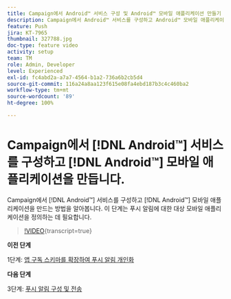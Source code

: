 ```yaml
---
title: Campaign에서 Android™ 서비스 구성 및 Android™ 모바일 애플리케이션 만들기
description: Campaign에서 Android™ 서비스를 구성하고 Android™ 모바일 애플리케이션을 만드는 방법을 알아봅니다.
feature: Push
jira: KT-7965
thumbnail: 327788.jpg
doc-type: feature video
activity: setup
team: TM
role: Admin, Developer
level: Experienced
exl-id: fc4abd2a-a7a7-4564-b1a2-736a6b2cb5d4
source-git-commit: 116a24a8aa123f615e08fa4ebd187b3c4c460ba2
workflow-type: tm+mt
source-wordcount: '89'
ht-degree: 100%

---
```


# Campaign에서 [!DNL Android™] 서비스를 구성하고 [!DNL Android™] 모바일 애플리케이션을 만듭니다.

Campaign에서 [!DNL Android™] 서비스를 구성하고 [!DNL Android™] 모바일 애플리케이션을 만드는 방법을 알아봅니다. 이 단계는 푸시 알림에 대한 대상 모바일 애플리케이션을 정의하는 데 필요합니다.

>[!VIDEO](https://video.tv.adobe.com/v/327788?quality=12&learn=on){transcript=true}

**이전 단계**

1단계: [앱 구독 스키마를 확장하여 푸시 알림 개인화](/help/tutorial-get-started-with-push-notifications-for-android/extend-the-app-subscription-schema.md)

**다음 단계**

3단계: [푸시 알림 구성 및 전송](/help/tutorial-get-started-with-push-notifications-for-android/configure-and-send-push-notifications.md)
